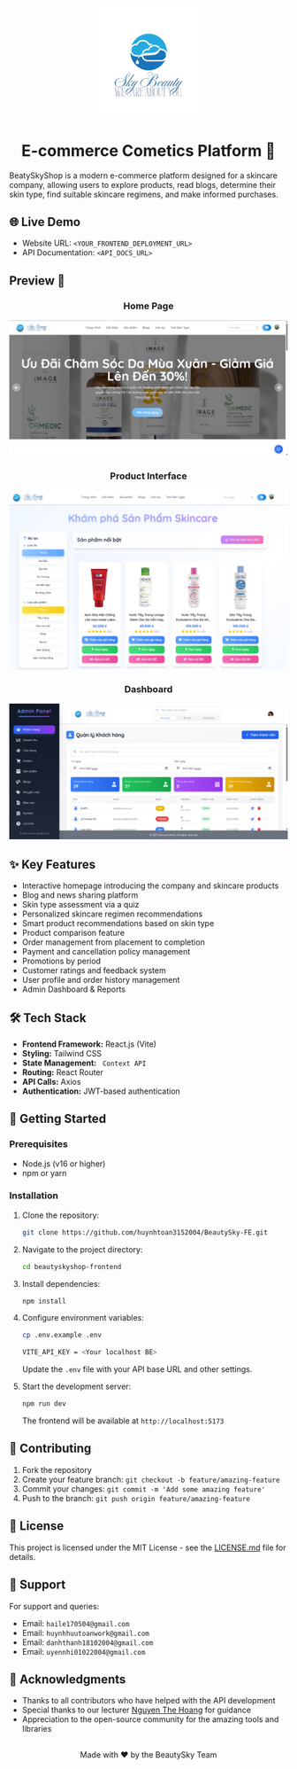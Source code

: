 <div align="center">
     <picture>
    <img alt="BeautySky Logo" src="src/assets/screenshot/SkyBeauty-removebg-preview.png" width="200">
  </picture>
</div>

<h1 align="center"> E-commerce Cometics Platform 🌿</h1>

BeatySkyShop is a modern e-commerce platform designed for a skincare company, allowing users to explore products, read blogs, determine their skin type, find suitable skincare regimens, and make informed purchases.

## 🌐 Live Demo

- Website URL: `<YOUR_FRONTEND_DEPLOYMENT_URL>`
- API Documentation: `<API_DOCS_URL>`

## Preview 📸
<div align="center">
  <h3>Home Page</h3>
  <img src="src/assets/screenshot/HomePage.png" alt="Home Page" />
  <p><em></em></p>

  <h3>Product Interface</h3>
  <img src="src/assets/screenshot/Product.png"/>
  <p><em></em></p>

  <h3>Dashboard</h3>
  <img src="src/assets/screenshot/DashBoard.png" alt="Dashboard" />
  <p><em></em></p>
</div>




## ✨ Key Features

- Interactive homepage introducing the company and skincare products
- Blog and news sharing platform
- Skin type assessment via a quiz
- Personalized skincare regimen recommendations
- Smart product recommendations based on skin type
- Product comparison feature
- Order management from placement to completion
- Payment and cancellation policy management
- Promotions by period
- Customer ratings and feedback system
- User profile and order history management
- Admin Dashboard & Reports

## 🛠 Tech Stack

- **Frontend Framework:** React.js (Vite)
- **Styling:** Tailwind CSS
- **State Management:** ` Context API`
- **Routing:** React Router
- **API Calls:** Axios
- **Authentication:** JWT-based authentication

## 🚀 Getting Started

### Prerequisites

- Node.js (v16 or higher)
- npm or yarn

### Installation

1. Clone the repository:

   ```bash
   git clone https://github.com/huynhtoan3152004/BeautySky-FE.git
   ```

2. Navigate to the project directory:

   ```bash
   cd beautyskyshop-frontend
   ```

3. Install dependencies:

   ```bash
   npm install
   ```

4. Configure environment variables:

   ```bash
   cp .env.example .env
   ```
   ```bash 
   VITE_API_KEY = <Your localhost BE>
   ```

   Update the `.env` file with your API base URL and other settings.

5. Start the development server:

   ```bash
   npm run dev
   ```

   The frontend will be available at `http://localhost:5173`

## 👥 Contributing

1. Fork the repository
2. Create your feature branch: `git checkout -b feature/amazing-feature`
3. Commit your changes: `git commit -m 'Add some amazing feature'`
4. Push to the branch: `git push origin feature/amazing-feature`

## 📄 License

This project is licensed under the MIT License - see the [LICENSE.md](LICENSE.md) file for details.

## 🤝 Support

For support and queries:

- Email: `haile170504@gmail.com`
- Email: `huynhhuutoanwork@gmail.com`
- Email: `danhthanh18102004@gmail.com`
- Email: `uyennhi01022004@gmail.com`                                                            

## 🙏 Acknowledgments

- Thanks to all contributors who have helped with the API development
- Special thanks to our lecturer [Nguyen The Hoang](https://github.com/doit-now) for guidance
- Appreciation to the open-source community for the amazing tools and libraries
##
<div align="center">
  Made with ❤️ by    the BeautySky Team
</div>
    